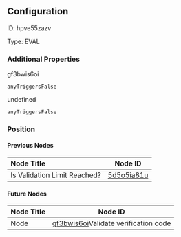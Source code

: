 # <nil>
## Configuration
ID:  hpve55zazv

Type: EVAL 







### Additional Properties
gf3bwis6oi
```string 
anyTriggersFalse
```


undefined
```string 
anyTriggersFalse
```





### Position

#### Previous Nodes
| Node Title | Node ID |
| :------------- | ------------ |
| Is Validation Limit Reached? | [5d5o5ia81u](./5d5o5ia81u.md) | 
 
 #### Future Nodes
| Node Title | Node ID |
| :------------- | ------------ |
| Node |[gf3bwis6oi](./gf3bwis6oi.md)Validate verification code |[1vyzcyazgf](./1vyzcyazgf.md) | 
